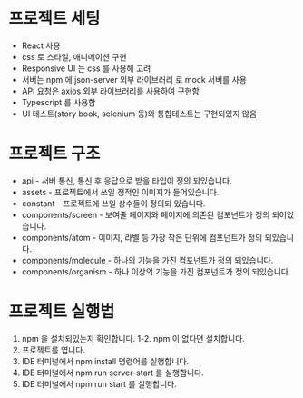 # 프로젝트 세팅
* React 사용
* css 로 스타일, 애니메이션 구현
* Responsive UI 는 css 를 사용해 고려
* 서버는 npm 에 json-server 외부 라이브러리 로 mock 서버를 사용
* API 요청은 axios 외부 라이브러리를 사용하여 구현함
* Typescript 를 사용함
* UI 테스트(story book, selenium 등)와 통합테스트는 구현되있지 않음

# 프로젝트 구조
* api - 서버 통신, 통신 후 응답으로 받을 타입이 정의 되있습니다.
* assets - 프로젝트에서 쓰일 정적인 이미지가 들어있습니다.
* constant - 프로젝트에 쓰일 상수들이 정의되 있습니다.
* components/screen - 보여줄 페이지와 페이지에 의존된 컴포넌트가 정의 되어있습니다.
* components/atom - 이미지, 라벨 등 가장 작은 단위에 컴포넌트가 정의 되있습니다.
* components/molecule - 하나의 기능을 가진 컴포넌트가 정의 되있습니다.
* components/organism - 하나 이상의 기능을 가진 컴포넌트가 정의 되있습니다.

# 프로젝트 실행법
1. npm 을 설치되있는지 확인합니다.
1-2. npm 이 없다면 설치합니다.
2. 프로젝트를 엽니다.
3. IDE 터미널에서 npm install 명령어를 실행합니다.
4. IDE 터미널에서 npm run server-start 를 실행합니다. 
5. IDE 터미널에서 npm run start 를 실행합니다.
